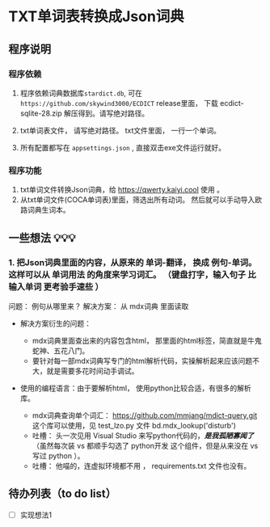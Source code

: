 # TXT单词表转换成Json词典

## 程序说明

### 程序依赖

1. 程序依赖词典数据库`stardict.db`, 可在 `https://github.com/skywind3000/ECDICT` release里面， 下载 ecdict-sqlite-28.zip 解压得到。请写绝对路径。

2. txt单词表文件， 请写绝对路径。 txt文件里面， 一行一个单词。

3. 所有配置都写在 `appsettings.json` , 直接双击exe文件运行就好。

### 程序功能

1. txt单词文件转换Json词典，给 https://qwerty.kaiyi.cool 使用 。
2. 从txt单词文件(COCA单词表)里面，筛选出所有动词。 然后就可以手动导入欧路词典生词本。


## 一些想法 💡💡💡

### 1. 把Json词典里面的内容，从原来的 单词-翻译， 换成 例句-单词。 这样可以从 单词用法 的角度来学习词汇。 （键盘打字，输入句子 比 输入单词 更考验手速些 ）

问题： 例句从哪里来？
解决方案： 从 mdx词典 里面读取
	

+ 解决方案衍生的问题： 

	- mdx词典里面查出来的内容包含html， 那里面的html标签，简直就是牛鬼蛇神、五花八门。
	- 要针对每一部mdx词典写专门的html解析代码，实操解析起来应该问题不大，就是需要多花时间动手调试。 

+ 使用的编程语言：由于要解析html， 使用python比较合适，有很多的解析库。 

	- mdx词典查询单个词汇： https://github.com/mmjang/mdict-query.git    这个库可以使用，见 test_lzo.py 文件   bd.mdx_lookup('disturb')
	- 吐槽： 头一次见用 Visual Studio 来写python代码的，***是我孤陋寡闻了***（虽然每次装 vs 都顺手勾选了 python开发 这个组件，但是从来没在 vs 写过 python ）。
	- 吐槽： 他喵的，连虚拟环境都不用 ， requirements.txt 文件也没有。



## 待办列表（to do list）

- [ ] 实现想法1